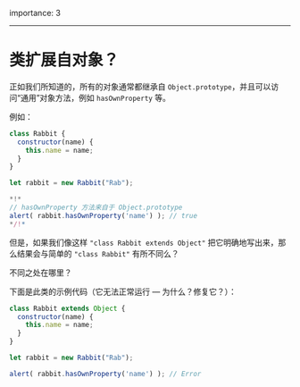 importance: 3

---

# 类扩展自对象？

正如我们所知道的，所有的对象通常都继承自 `Object.prototype`，并且可以访问“通用”对象方法，例如 `hasOwnProperty` 等。

例如：

```js run
class Rabbit {
  constructor(name) {
    this.name = name;
  }
}

let rabbit = new Rabbit("Rab");

*!*
// hasOwnProperty 方法来自于 Object.prototype
alert( rabbit.hasOwnProperty('name') ); // true
*/!*
```

但是，如果我们像这样 `"class Rabbit extends Object"` 把它明确地写出来，那么结果会与简单的 `"class Rabbit"` 有所不同么？

不同之处在哪里？

下面是此类的示例代码（它无法正常运行 — 为什么？修复它？）：

```js
class Rabbit extends Object {
  constructor(name) {
    this.name = name;
  }
}

let rabbit = new Rabbit("Rab");

alert( rabbit.hasOwnProperty('name') ); // Error
```
